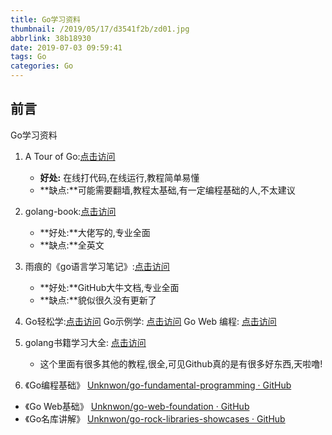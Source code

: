```yaml
---
title: Go学习资料
thumbnail: /2019/05/17/d3541f2b/zd01.jpg
abbrlink: 38b18930
date: 2019-07-03 09:59:41
tags: Go
categories: Go
---
```


## 前言

Go学习资料

<!--More-->

1. A Tour of Go:<a href="https://tour.go-zh.org/welcome/1">点击访问</a>
   - **好处:** 在线打代码,在线运行,教程简单易懂
   - **缺点:**可能需要翻墙,教程太基础,有一定编程基础的人,不太建议

2. golang-book:<a href="http://www.golang-book.com/">点击访问</a>
   - **好处:**大佬写的,专业全面
   - **缺点:**全英文

3. 雨痕的《go语言学习笔记》:<a href="<https://github.com/qyuhen/book>">点击访问</a>
   - **好处:**GitHub大牛文档,专业全面
   - **缺点:**貌似很久没有更新了

4. Go轻松学:<a href="https://www.golang123.com/book/16">点击访问</a>
   Go示例学: <a href="https://www.golang123.com/book/17">点击访问</a>
   Go Web 编程: <a href="https://www.golang123.com/book/9">点击访问</a>
5. golang书籍学习大全: <a href="https://github.com/KeKe-Li/book">点击访问</a> 
   - 这个里面有很多其他的教程,很全,可见Github真的是有很多好东西,天啦噜!

6. 《Go编程基础》 [Unknwon/go-fundamental-programming · GitHub](https://link.zhihu.com/?target=https%3A//github.com/Unknwon/go-fundamental-programming)
- 《Go Web基础》 [Unknwon/go-web-foundation · GitHub](https://link.zhihu.com/?target=https%3A//github.com/Unknwon/go-web-foundation)
- 《Go名库讲解》 [Unknwon/go-rock-libraries-showcases · GitHub](https://link.zhihu.com/?target=https%3A//github.com/Unknwon/go-rock-libraries-showcases)